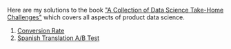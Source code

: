 Here are my solutions to the book ["A Collection of Data Science Take-Home Challenges"](https://datamasked.com/) which covers all aspects of product data science.

1. [Conversion Rate](conversion.ipynb)
2. [Spanish Translation A/B Test](translationTest.ipynb)
